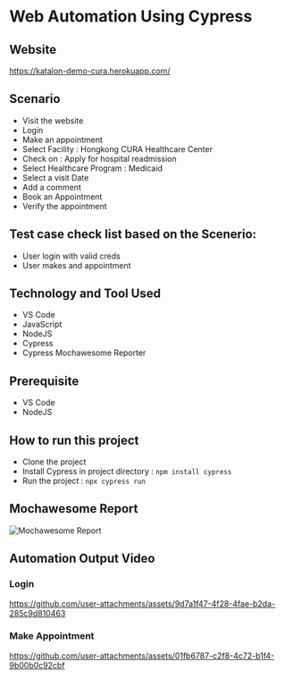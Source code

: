 # Web Automation Using Cypress

## Website
https://katalon-demo-cura.herokuapp.com/

## Scenario
- Visit the website
- Login
- Make an appointment
- Select Facility : Hongkong CURA Healthcare Center
- Check on : Apply for hospital readmission
- Select Healthcare Program : Medicaid
- Select a visit Date
- Add a comment
- Book an Appointment
- Verify the appointment

## Test case check list based on the Scenerio:
- User login with valid creds
- User makes and appointment

## Technology and Tool Used
- VS Code
- JavaScript
- NodeJS
- Cypress
- Cypress Mochawesome Reporter

## Prerequisite
- VS Code
- NodeJS

## How to run this project
- Clone the project
- Install Cypress in project directory : `npm install cypress`
- Run the project : `npx cypress run`

## Mochawesome Report
![Mochawesome Report](https://github.com/user-attachments/assets/c1a3b21c-610f-4eb8-8ee3-b4956f5bfac2)

## Automation Output Video
### Login
https://github.com/user-attachments/assets/9d7a1f47-4f28-4fae-b2da-285c9d810463

### Make Appointment
https://github.com/user-attachments/assets/01fb6787-c2f8-4c72-b1f4-9b00b0c92cbf
